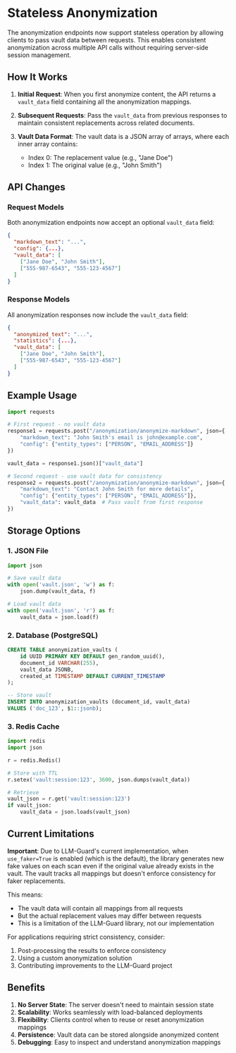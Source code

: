 # Stateless Anonymization

The anonymization endpoints now support stateless operation by allowing clients to pass vault data between requests. This enables consistent anonymization across multiple API calls without requiring server-side session management.

## How It Works

1. **Initial Request**: When you first anonymize content, the API returns a `vault_data` field containing all the anonymization mappings.

2. **Subsequent Requests**: Pass the `vault_data` from previous responses to maintain consistent replacements across related documents.

3. **Vault Data Format**: The vault data is a JSON array of arrays, where each inner array contains:
   - Index 0: The replacement value (e.g., "Jane Doe")
   - Index 1: The original value (e.g., "John Smith")

## API Changes

### Request Models

Both anonymization endpoints now accept an optional `vault_data` field:

```json
{
  "markdown_text": "...",
  "config": {...},
  "vault_data": [
    ["Jane Doe", "John Smith"],
    ["555-987-6543", "555-123-4567"]
  ]
}
```

### Response Models

All anonymization responses now include the `vault_data` field:

```json
{
  "anonymized_text": "...",
  "statistics": {...},
  "vault_data": [
    ["Jane Doe", "John Smith"],
    ["555-987-6543", "555-123-4567"]
  ]
}
```

## Example Usage

```python
import requests

# First request - no vault data
response1 = requests.post("/anonymization/anonymize-markdown", json={
    "markdown_text": "John Smith's email is john@example.com",
    "config": {"entity_types": ["PERSON", "EMAIL_ADDRESS"]}
})

vault_data = response1.json()["vault_data"]

# Second request - use vault data for consistency
response2 = requests.post("/anonymization/anonymize-markdown", json={
    "markdown_text": "Contact John Smith for more details",
    "config": {"entity_types": ["PERSON", "EMAIL_ADDRESS"]},
    "vault_data": vault_data  # Pass vault from first response
})
```

## Storage Options

### 1. JSON File

```python
import json

# Save vault data
with open('vault.json', 'w') as f:
    json.dump(vault_data, f)

# Load vault data
with open('vault.json', 'r') as f:
    vault_data = json.load(f)
```

### 2. Database (PostgreSQL)

```sql
CREATE TABLE anonymization_vaults (
    id UUID PRIMARY KEY DEFAULT gen_random_uuid(),
    document_id VARCHAR(255),
    vault_data JSONB,
    created_at TIMESTAMP DEFAULT CURRENT_TIMESTAMP
);

-- Store vault
INSERT INTO anonymization_vaults (document_id, vault_data)
VALUES ('doc_123', $1::jsonb);
```

### 3. Redis Cache

```python
import redis
import json

r = redis.Redis()

# Store with TTL
r.setex('vault:session:123', 3600, json.dumps(vault_data))

# Retrieve
vault_json = r.get('vault:session:123')
if vault_json:
    vault_data = json.loads(vault_json)
```

## Current Limitations

**Important**: Due to LLM-Guard's current implementation, when `use_faker=True` is enabled (which is the default), the library generates new fake values on each scan even if the original value already exists in the vault. The vault tracks all mappings but doesn't enforce consistency for faker replacements.

This means:

- The vault data will contain all mappings from all requests
- But the actual replacement values may differ between requests
- This is a limitation of the LLM-Guard library, not our implementation

For applications requiring strict consistency, consider:

1. Post-processing the results to enforce consistency
2. Using a custom anonymization solution
3. Contributing improvements to the LLM-Guard project

## Benefits

1. **No Server State**: The server doesn't need to maintain session state
2. **Scalability**: Works seamlessly with load-balanced deployments
3. **Flexibility**: Clients control when to reuse or reset anonymization mappings
4. **Persistence**: Vault data can be stored alongside anonymized content
5. **Debugging**: Easy to inspect and understand anonymization mappings
